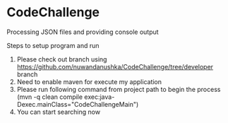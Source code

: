 # CodeChallenge
Processing JSON files and providing console output

Steps to setup program and run
1. Please check out branch using https://github.com/nuwandanushka/CodeChallenge/tree/developer branch
2. Need to enable maven for execute my application
3. Please run following command from project path to begin the process 
(mvn -q clean compile exec:java-Dexec.mainClass="CodeChallengeMain")
4. You can start searching now
